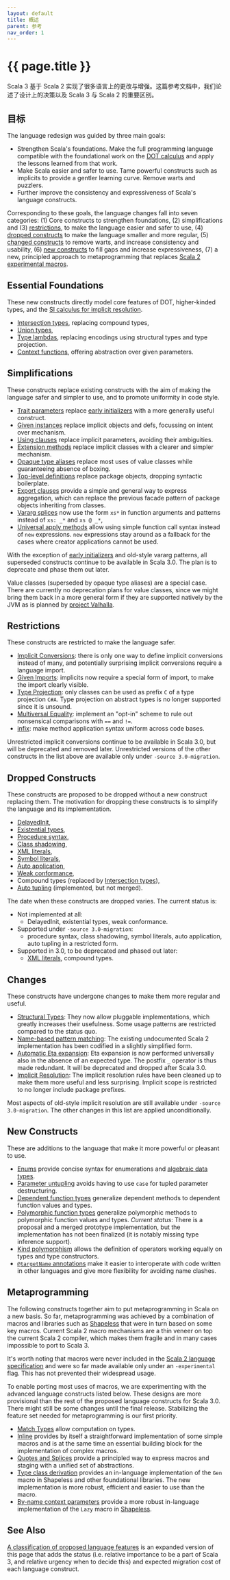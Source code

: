 ```yaml
---
layout: default
title: 概述
parent: 参考
nav_order: 1
---
```


# {{ page.title }}

Scala 3 基于 Scala 2 实现了很多语言上的更改与增强。这篇参考文档中，我们论述了设计上的决策以及 Scala 3 与 Scala 2 的重要区别。

## 目标

The language redesign was guided by three main goals:

- Strengthen Scala's foundations.
  Make the full programming language compatible with the foundational work on the
  [DOT calculus](https://infoscience.epfl.ch/record/227176/files/soundness_oopsla16.pdf)
  and apply the lessons learned from that work.
- Make Scala easier and safer to use.
  Tame powerful constructs such as implicits to provide a gentler learning curve. Remove warts and puzzlers.
- Further improve the consistency and expressiveness of Scala's language constructs.

Corresponding to these goals, the language changes fall into seven categories:
(1) Core constructs to strengthen foundations, (2) simplifications and (3) [restrictions](#restrictions), to make the language easier and safer to use, (4) [dropped constructs](#dropped-constructs) to make the language smaller and more regular, (5) [changed constructs](#changes) to remove warts, and increase consistency and usability, (6) [new constructs](#new-constructs) to fill gaps and increase expressiveness, (7) a new, principled approach to metaprogramming that replaces [Scala 2 experimental macros](https://docs.scala-lang.org/overviews/macros/overview.html).

## Essential Foundations

These new constructs directly model core features of DOT, higher-kinded types, and the [SI calculus for implicit resolution](https://infoscience.epfl.ch/record/229878/files/simplicitly_1.pdf).

- [Intersection types](new-types/intersection-types.md), replacing compound types,
- [Union types](new-types/union-types.md),
- [Type lambdas](new-types/type-lambdas.md), replacing encodings using structural types and type projection.
- [Context functions](contextual/context-functions.md), offering abstraction over given parameters.

## Simplifications

These constructs replace existing constructs with the aim of making the language safer and simpler to use, and to promote uniformity in code style.

- [Trait parameters](other-new-features/trait-parameters.md)
  replace [early initializers](dropped-features/early-initializers.md) with a more generally useful construct.
- [Given instances](contextual/givens.md)
  replace implicit objects and defs, focussing on intent over mechanism.
- [Using clauses](contextual/using-clauses.md)
  replace implicit parameters, avoiding their ambiguities.
- [Extension methods](contextual/extension-methods.md)
  replace implicit classes with a clearer and simpler mechanism.
- [Opaque type aliases](other-new-features/opaques.md)
  replace most uses of value classes while guaranteeing absence of boxing.
- [Top-level definitions](dropped-features/package-objects.md)
  replace package objects, dropping syntactic boilerplate.
- [Export clauses](other-new-features/export.md)
  provide a simple and general way to express aggregation, which can replace
  the previous facade pattern of package objects inheriting from classes.
- [Vararg splices](changed-features/vararg-splices.md)
  now use the form `xs*` in function arguments and patterns instead of `xs: _*` and `xs @ _*`,
- [Universal apply methods](other-new-features/creator-applications.md)
  allow using simple function call syntax instead of `new` expressions. `new` expressions stay around
  as a fallback for the cases where creator applications cannot be used.

With the exception of [early initializers](dropped-features/early-initializers.md) and old-style vararg patterns, all superseded constructs continue to be available in Scala 3.0. The plan is to deprecate and phase them out later.

Value classes (superseded by opaque type aliases) are a special case. There are currently no deprecation plans for value classes, since we might bring them back in a more general form if they are supported natively by the JVM as is planned by [project Valhalla](https://openjdk.java.net/projects/valhalla/).

## Restrictions

These constructs are restricted to make the language safer.

- [Implicit Conversions](contextual/conversions.md):
  there is only one way to define implicit conversions instead of many, and potentially surprising implicit conversions require a language import.
- [Given Imports](contextual/given-imports.md):
  implicits now require a special form of import, to make the import clearly visible.
- [Type Projection](dropped-features/type-projection.md):
  only classes can be used as prefix `C` of a type projection `C#A`. Type projection on abstract types is no longer supported since it is unsound.
- [Multiversal Equality](contextual/multiversal-equality.md):
  implement an "opt-in" scheme to rule out nonsensical comparisons with `==` and `!=`.
- [infix](changed-features/operators.md):
  make method application syntax uniform across code bases.

Unrestricted implicit conversions continue to be available in Scala 3.0, but will be deprecated and removed later. Unrestricted versions of the other constructs in the list above are available only under `-source 3.0-migration`.

## Dropped Constructs

These constructs are proposed to be dropped without a new construct replacing them. The motivation for dropping these constructs is to simplify the language and its implementation.

- [DelayedInit](dropped-features/delayed-init.md),
- [Existential types](dropped-features/existential-types.md),
- [Procedure syntax](dropped-features/procedure-syntax.md),
- [Class shadowing](dropped-features/class-shadowing.md),
- [XML literals](dropped-features/xml.md),
- [Symbol literals](dropped-features/symlits.md),
- [Auto application](dropped-features/auto-apply.md),
- [Weak conformance](dropped-features/weak-conformance.md),
- Compound types (replaced by [Intersection types](new-types/intersection-types.md)),
- [Auto tupling](https://github.com/lampepfl/dotty/pull/4311) (implemented, but not merged).

The date when these constructs are dropped varies. The current status is:

- Not implemented at all:
  - DelayedInit, existential types, weak conformance.
- Supported under `-source 3.0-migration`:
  - procedure syntax, class shadowing, symbol literals, auto application, auto tupling in a restricted form.
- Supported in 3.0, to be deprecated and phased out later:
  - [XML literals](dropped-features/xml.md), compound types.

## Changes

These constructs have undergone changes to make them more regular and useful.

- [Structural Types](changed-features/structural-types.md):
  They now allow pluggable implementations, which greatly increases their usefulness. Some usage patterns are restricted compared to the status quo.
- [Name-based pattern matching](changed-features/pattern-matching.md):
  The existing undocumented Scala 2 implementation has been codified in a slightly simplified form.
- [Automatic Eta expansion](changed-features/eta-expansion.md):
  Eta expansion is now performed universally also in the absence of an expected type. The postfix `_` operator is thus made redundant. It will be deprecated and dropped after Scala 3.0.
- [Implicit Resolution](changed-features/implicit-resolution.md):
  The implicit resolution rules have been cleaned up to make them more useful and less surprising. Implicit scope is restricted to no longer include package prefixes.

Most aspects of old-style implicit resolution are still available under `-source 3.0-migration`. The other changes in this list are applied unconditionally.

## New Constructs

These are additions to the language that make it more powerful or pleasant to use.

- [Enums](enums/enums.md) provide concise syntax for enumerations and [algebraic data types](enums/adts.md).
- [Parameter untupling](other-new-features/parameter-untupling.md) avoids having to use `case` for tupled parameter destructuring.
- [Dependent function types](new-types/dependent-function-types.md) generalize dependent methods to dependent function values and types.
- [Polymorphic function types](new-types/polymorphic-function-types.md) generalize polymorphic methods to polymorphic function values and types.
  _Current status_: There is a proposal and a merged prototype implementation, but the implementation has not been finalized (it is notably missing type inference support).
- [Kind polymorphism](other-new-features/kind-polymorphism.md) allows the definition of operators working equally on types and type constructors.
- [`@targetName` annotations](other-new-features/targetName.md) make it easier to interoperate with code written in other languages and give more flexibility for avoiding name clashes.

## Metaprogramming

The following constructs together aim to put metaprogramming in Scala on a new basis. So far, metaprogramming was achieved by a combination of macros and libraries such as [Shapeless](https://github.com/milessabin/shapeless) that were in turn based on some key macros. Current Scala 2 macro mechanisms are a thin veneer on top the current Scala 2 compiler, which makes them fragile and in many cases impossible to port to Scala 3.

It's worth noting that macros were never included in the [Scala 2 language specification](https://scala-lang.org/files/archive/spec/2.13/) and were so far made available only under an `-experimental` flag. This has not prevented their widespread usage.

To enable porting most uses of macros, we are experimenting with the advanced language constructs listed below. These designs are more provisional than the rest of the proposed language constructs for Scala 3.0. There might still be some changes until the final release. Stabilizing the feature set needed for metaprogramming is our first priority.

- [Match Types](new-types/match-types.md)
  allow computation on types.
- [Inline](metaprogramming/inline.md)
  provides by itself a straightforward implementation of some simple macros and is at the same time an essential building block for the implementation of complex macros.
- [Quotes and Splices](metaprogramming/macros.md)
  provide a principled way to express macros and staging with a unified set of abstractions.
- [Type class derivation](contextual/derivation.md)
  provides an in-language implementation of the `Gen` macro in Shapeless and other foundational libraries. The new implementation is more robust, efficient and easier to use than the macro.
- [By-name context parameters](contextual/by-name-context-parameters.md)
  provide a more robust in-language implementation of the `Lazy` macro in [Shapeless](https://github.com/milessabin/shapeless).

## See Also

[A classification of proposed language features](./features-classification.md) is
an expanded version of this page that adds the status (i.e. relative importance to be a part of Scala 3, and relative urgency when to decide this) and expected migration cost
of each language construct.
